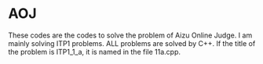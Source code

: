 # AOJ
These codes are the codes to solve the problem of Aizu Online Judge.
I am mainly solving ITP1 problems.
ALL problems are solved by C++.
If the title of the problem is ITP1_1_a, it is named in the file 11a.cpp.
